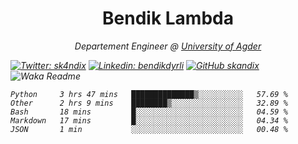 <h1 align="center"> Bendik Lambda </h1>
<p align="center"><em>Departement Engineer @ <a href="http://www.uia.no">University of Agder</a></p>



[![Twitter: sk4ndix](https://img.shields.io/twitter/follow/sk4ndix?style=social)](https://twitter.com/sk4ndix)
[![Linkedin: bendikdyrli](https://img.shields.io/badge/-bendikdyrli-blue?style=flat-square&logo=Linkedin&logoColor=white&link=https://www.linkedin.com/in/bendikdyrli/)](https://www.linkedin.com/in/bendikdyrli/)
[![GitHub skandix](https://img.shields.io/github/followers/skandix?label=follow&style=social)](https://github.com/skandix)
![Waka Readme](https://github.com/skandix/skandix/workflows/Waka%20Readme/badge.svg)


<!--START_SECTION:waka-->
```text
Python     3 hrs 47 mins   ██████████████▒░░░░░░░░░░   57.69 % 
Other      2 hrs 9 mins    ████████▒░░░░░░░░░░░░░░░░   32.89 % 
Bash       18 mins         █░░░░░░░░░░░░░░░░░░░░░░░░   04.59 % 
Markdown   17 mins         █░░░░░░░░░░░░░░░░░░░░░░░░   04.34 % 
JSON       1 min           ░░░░░░░░░░░░░░░░░░░░░░░░░   00.48 % 
```
<!--END_SECTION:waka-->
